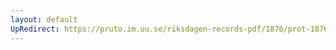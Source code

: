 ```yaml
---
layout: default
UpRedirect: https://pruto.im.uu.se/riksdagen-records-pdf/1876/prot-1876--fk--020/prot-1876--fk--020_039.pdf
---
```

